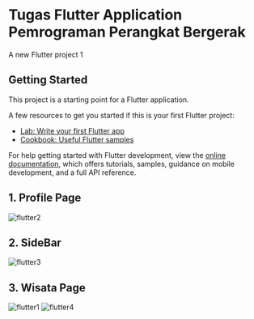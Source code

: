 # Tugas Flutter Application Pemrograman Perangkat Bergerak

A new Flutter project 1

## Getting Started

This project is a starting point for a Flutter application.

A few resources to get you started if this is your first Flutter project:

- [Lab: Write your first Flutter app](https://docs.flutter.dev/get-started/codelab)
- [Cookbook: Useful Flutter samples](https://docs.flutter.dev/cookbook)

For help getting started with Flutter development, view the
[online documentation](https://docs.flutter.dev/), which offers tutorials,
samples, guidance on mobile development, and a full API reference.

## 1. Profile Page
![flutter2](https://user-images.githubusercontent.com/79875129/198883391-15188a1e-0ce8-458b-82ab-0869772b7651.jpg)

## 2. SideBar
![flutter3](https://user-images.githubusercontent.com/79875129/198883479-7b646af5-6d17-4973-922b-2181ad0e5cb2.jpg)

## 3. Wisata Page
![flutter1](https://user-images.githubusercontent.com/79875129/198883490-d9c2d768-e8b7-4452-bc3a-83d996a7253e.jpg)
![flutter4](https://user-images.githubusercontent.com/79875129/198883500-57afbe82-f7e3-4850-9915-f933a4e833e8.jpg)
